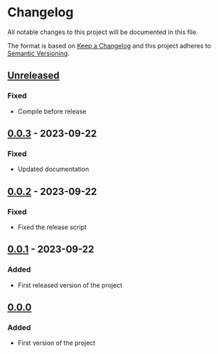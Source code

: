 # Changelog

All notable changes to this project will be documented in this file.

The format is based on [Keep a Changelog](http://keepachangelog.com/en/1.0.0/)
and this project adheres to [Semantic Versioning](http://semver.org/spec/v2.0.0.html).

## [Unreleased]
### Fixed
- Compile before release

## [0.0.3] - 2023-09-22
### Fixed
- Updated documentation

## [0.0.2] - 2023-09-22
### Fixed
- Fixed the release script

## [0.0.1] - 2023-09-22
### Added
- First released version of the project

## [0.0.0]
### Added
- First version of the project

[Unreleased]: https://github.com/rcmachado/changelog/compare/v0.0.3...HEAD
[0.0.3]: https://github.com/rcmachado/changelog/compare/v0.0.2...v0.0.3
[0.0.2]: https://github.com/rcmachado/changelog/compare/v0.0.1...v0.0.2
[0.0.1]: https://github.com/rcmachado/changelog/compare/v0.0.0...v0.0.1
[0.0.0]: https://github.com/rcmachado/changelog/compare/c8e05ac2a36f3875d5e9f8a9f25b5ae66e3cf5fc...v0.0.0
